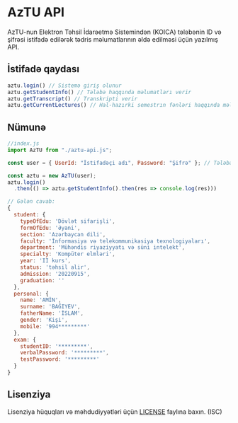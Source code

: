 # AzTU API

AzTU-nun Elektron Təhsil İdarəetmə Sistemindən (KOICA) tələbənin ID və şifrəsi istifadə edilərək tədris məlumatlarının əldə edilməsi üçün yazılmış API.

## İstifadə qaydası

```js
aztu.login() // Sistemə giriş olunur
aztu.getStudentInfo() // Tələbə haqqında məlumatları verir
aztu.getTranscript() // Transkripti verir
aztu.getCurrentLectures() // Hal-hazırki semestrın fənləri haqqında məlumat verir
```

## Nümunə

``` js
//index.js
import AzTU from "./aztu-api.js";

const user = { UserId: "İstifadəçi adı", Password: "Şifrə" }; // Tələbənin məlumatları daxil edilir

const aztu = new AzTU(user);
aztu.login()
  .then(() => aztu.getStudentInfo().then(res => console.log(res)))
```

``` js
// Gələn cavab:
{
  student: {
    typeOfEdu: 'Dövlət sifarişli',
    formOfEdu: 'Əyani',
    section: 'Azərbaycan dili',
    faculty: 'İnformasiya və telekommunikasiya texnologiyaları',
    department: 'Mühəndis riyaziyyatı və süni intelekt',
    specialty: 'Kompüter elmləri',
    year: 'II kurs',
    status: 'təhsil alir',
    admission: '20220915',
    graduation: ''
  },
  personal: {
    name: 'AMİN',
    surname: 'BAĞIYEV',
    fatherName: 'İSLAM',
    gender: 'Kişi',
    mobile: '994*********'
  },
  exam: {
    studentID: '*********',
    verbalPassword: '*********',
    testPassword: '*********'
  }
}
```

## Lisenziya

Lisenziya hüquqları və məhdudiyyətləri üçün [LICENSE](LICENSE.md) faylına baxın. (ISC)